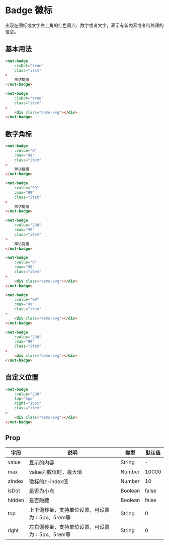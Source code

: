 # Badge 徽标

出现在图标或文字右上角的红色圆点、数字或者文字，表示有新内容或者待处理的信息。

## 基本用法

```html
<nut-badge
    :isDot="true"
    class="item"
>
    拜访提醒
</nut-badge>

<nut-badge
    :isDot="true"
    class="item"
>
    <div class="demo-svg"></div>
</nut-badge>

```

## 数字角标

```html
<nut-badge
    :value="9"
    :max="99"
    class="item"
>
    拜访提醒
</nut-badge>

<nut-badge
    :value="99"
    :max="99"
    class="item"
>
    拜访提醒
</nut-badge>

<nut-badge
    :value="200"
    :max="99"
    class="item"
>
    拜访提醒
</nut-badge>

<nut-badge
    :value="9"
    :max="99"
    class="item"
>
    <div class="demo-svg"></div>
</nut-badge>

<nut-badge
    :value="99"
    :max="99"
    class="item"
>
    <div class="demo-svg"></div>
</nut-badge>

<nut-badge
    :value="200"
    :max="99"
    class="item"
>
    <div class="demo-svg"></div>
</nut-badge>

```

## 自定义位置

```html
<nut-badge 
    :value="200" 
    top="5px" 
    right="10px" 
    class="item"
>
    <div class="demo-svg"></div>
</nut-badge>
```


## Prop

| 字段 | 说明 | 类型 | 默认值
|----- | ----- | ----- | ----- 
| value | 显示的内容 | String | -
| max | value为数值时，最大值 | Number | 10000
| zIndex | 徽标的z-index值 | Number | 10
| isDot | 是否为小点 | Boolean | false
| hidden | 是否隐藏 | Boolean | false
| top   | 上下偏移量，支持单位设置，可设置为：5px、5rem等 | String | 0
| right  | 左右偏移量，支持单位设置，可设置为：5px、5rem等 | String | 0
